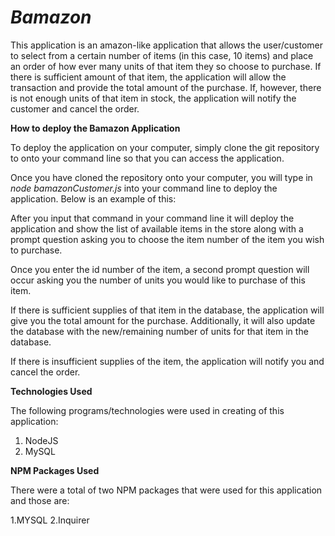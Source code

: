 # *Bamazon*

This application is an amazon-like application that allows the user/customer to select from a certain number of items (in this case, 10 items) and place an order of how ever many units of that item they so choose to purchase. If there is sufficient amount of that item, the application will allow the transaction and provide the total amount of the purchase. If, however, there is not enough units of that item in stock, the application will notify the customer and cancel the order.

**How to deploy the Bamazon Application**

To deploy the application on your computer, simply clone the git repository to onto your command line so that you can access the application.

Once you have cloned the repository onto your computer, you will type in *node bamazonCustomer.js* into your command line to deploy the application. Below is an example of this:


After you input that command in your command line it will deploy the application and show the list of available items in the store along with a prompt question asking you to choose the item number of the item you wish to purchase. 

Once you enter the id number of the item, a second prompt question will occur asking you the number of units you would like to purchase of this item.

If there is sufficient supplies of that item in the database, the application will give you the total amount for the purchase. Additionally, it will also update the database with the new/remaining number of units for that item in the database.

If there is insufficient supplies of the item, the application will notify you and cancel the order.

**Technologies Used**

The following programs/technologies were used in creating of this application:

1. NodeJS
2. MySQL

**NPM Packages Used**

There were a total of two NPM packages that were used for this application and those are:

   1.MYSQL
   2.Inquirer
